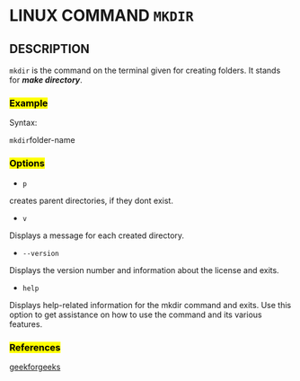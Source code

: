 # LINUX COMMAND `MKDIR`

## DESCRIPTION

`mkdir` is the command on the terminal given for creating folders. It stands for _**make directory**_.

### <mark>Example

Syntax:

`mkdir`folder-name

### <mark>Options

-  `p`

creates parent directories, if they dont exist.

- `v`

Displays a message for each created directory.

- `--version`

Displays the version number and information about the license and exits.

- `help`

Displays help-related information for the mkdir command and exits. Use this option to get assistance on how to use the command and its various features.


### <mark>References

[geekforgeeks](https://www.geeksforgeeks.org/mkdir-command-in-linux-with-examples/?ref=gcse#options-and-their-practical-implementation-in-mkdir)